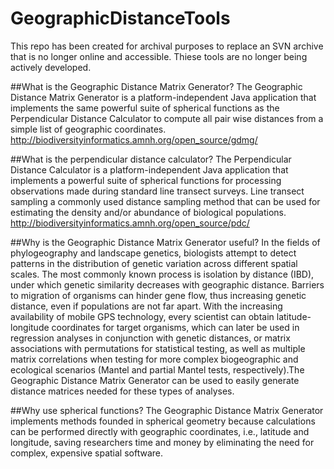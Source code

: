 GeographicDistanceTools
================
This repo has been created for archival purposes to replace an SVN archive that is no longer online and accessible. Thiese tools are no longer being actively developed.

##What is the Geographic Distance Matrix Generator?
The Geographic Distance Matrix Generator is a platform-independent Java application that implements the same powerful suite of spherical functions as the Perpendicular Distance Calculator to compute all pair wise distances from a simple list of geographic coordinates. http://biodiversityinformatics.amnh.org/open_source/gdmg/

##What is the perpendicular distance calculator?
The Perpendicular Distance Calculator is a platform-independent Java application that implements a powerful suite of spherical functions for processing observations made during standard line transect surveys. Line transect sampling a commonly used distance sampling method that can be used for estimating the density and/or abundance of biological populations. http://biodiversityinformatics.amnh.org/open_source/pdc/

##Why is the Geographic Distance Matrix Generator useful?
In the fields of phylogeography and landscape genetics, biologists attempt to detect patterns in the distribution of genetic variation across different spatial scales. The most commonly known process is isolation by distance (IBD), under which genetic similarity decreases with geographic distance. Barriers to migration of organisms can hinder gene flow, thus increasing genetic distance, even if populations are not far apart. With the increasing availability of mobile GPS technology, every scientist can obtain latitude-longitude coordinates for target organisms, which can later be used in regression analyses in conjunction with genetic distances, or matrix associations with permutations for statistical testing, as well as multiple matrix correlations when testing for more complex biogeographic and ecological scenarios (Mantel and partial Mantel tests, respectively).The Geographic Distance Matrix Generator can be used to easily generate distance matrices needed for these types of analyses.

##Why use spherical functions?
The Geographic Distance Matrix Generator implements methods founded in spherical geometry because calculations can be performed directly with geographic coordinates, i.e., latitude and longitude, saving researchers time and money by eliminating the need for complex, expensive spatial software.
